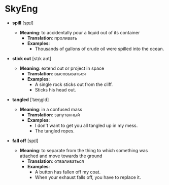 # SkyEng

- **spill** [spɪl]
  - **Meaning**: to accidentally pour a liquid out of its container
    - **Translation**: проливать
    - **Examples**:
      - Thousands of gallons of crude oil were spilled into the ocean.

- **stick out** [stɪk aʊt]
  - **Meaning**: extend out or project in space
    - **Translation**: высовываться
    - **Examples**:
      - A single rock sticks out from the cliff.
      - Sticks his head out.

- **tangled** [ˈtæŋgld]
  - **Meaning**: in a confused mass
    - **Translation**: запутанный
    - **Examples**:
      - I don't want to get you all tangled up in my mess.
      - The tangled ropes.

- **fall off** [spɪl]
  - **Meaning**: to separate from the thing to which something was attached and move towards the ground
    - **Translation**: отваливаться
    - **Examples**:
      - A button has fallen off my coat.
      - When your exhaust falls off, you have to replace it.
